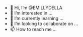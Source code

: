 - 👋 Hi, I’m @EMILLYDELLA
- 👀 I’m interested in ...
- 🌱 I’m currently learning ...
- 💞️ I’m looking to collaborate on ...
- 📫 How to reach me ...

<!---
EMILLYDELLA/EMILLYDELLA is a ✨ special ✨ repository because its `README.md` (this file) appears on your GitHub profile.
You can click the Preview link to take a look at your changes.
--->
